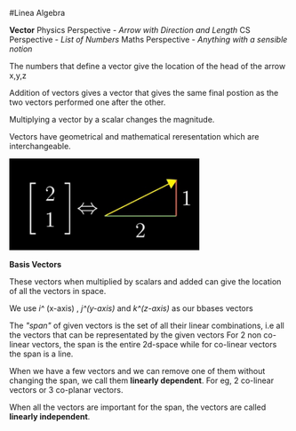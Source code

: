 #Linea Algebra

**Vector**
Physics Perspective - _Arrow with Direction and Length_
CS Perspective - _List of Numbers_
Maths Perspective - _Anything with a sensible notion_

The numbers that define a vector give the location of the head of the arrow x,y,z

Addition of vectors gives a vector that gives the same final postion as the two vectors performed one after the other.

Multiplying a vector by a scalar changes the magnitude.

Vectors have geometrical and mathematical reresentation which are interchangeable.

![Vector representation](/Notes/images/Vector%20Representaion.png "Vector")


**Basis Vectors**

These vectors when multiplied by scalars and added can give the location of all the vectors in space.

We use _i^_ (x-axis) , _j^(y-axis)_ and _k^(z-axis)_ as our bbases vectors

The _"span"_ of given vectors is the set of all their linear combinations, i.e all the vectors that can be representated by the given vectors
For 2 non co-linear vectors, the span is the entire 2d-space while for co-linear vectors the span is a line.

When we have a few vectors and we can remove one of them without changing the span, we call them **linearly dependent**. For eg, 2 co-linear vectors or 3 co-planar vectors.

When all the vectors are important for the span, the vectors are called **linearly independent**.